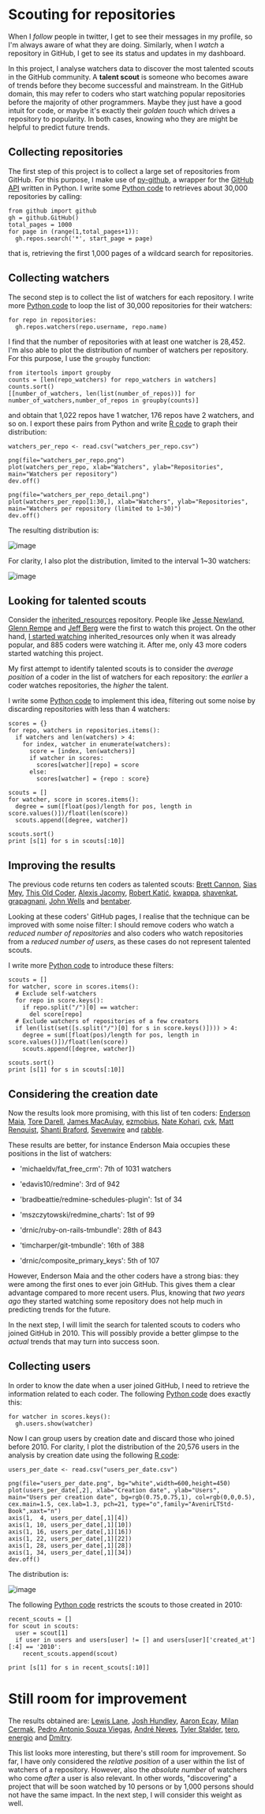# Scouting for repositories

When I *follow* people in twitter, I get to see their messages in my profile, so I'm always aware of what they are doing.
Similarly, when I *watch* a repository in GitHub, I get to see its status and updates in my dashboard.

In this project, I analyse watchers data to discover the most talented scouts in the GitHub community.
A **talent scout** is someone who becomes aware of trends before they become successful and mainstream.
In the GitHub domain, this may refer to coders who start watching popular repositories before the majority of other programmers.
Maybe they just have a good intuit for code, or maybe it's exactly their _golden touch_ which drives a repository to popularity.
In both cases, knowing who they are might be helpful to predict future trends.

## Collecting repositories

The first step of this project is to collect a large set of repositories from GitHub.
For this purpose, I make use of [py-github](http://github.com/dustin/py-github), a wrapper for the [GitHub API](http://develop.github.com) written in Python.
I write some [Python code](http://github.com/claudiob/scouts/blob/master/get_watchers.py) to retrieves about 30,000 repositories by calling:

    from github import github
    gh = github.GitHub()
    total_pages = 1000
    for page in (range(1,total_pages+1)):
      gh.repos.search('*', start_page = page)

that is, retrieving the first 1,000 pages of a wildcard search for repositories.

## Collecting watchers

The second step is to collect the list of watchers for each repository.
I write more [Python code](http://github.com/claudiob/scouts/blob/master/get_watchers.py) to loop the list of 30,000 repositories for their watchers:

    for repo in repositories:
      gh.repos.watchers(repo.username, repo.name)

I find that the number of repositories with at least one watcher is 28,452.
I'm also able to plot the distribution of number of watchers per repository.
For this purpose, I use the `groupby` function:

    from itertools import groupby
    counts = [len(repo_watchers) for repo_watchers in watchers]
    counts.sort()
    [[number_of_watchers, len(list(number_of_repos))] for number_of_watchers,number_of_repos in groupby(counts)]
    
and obtain that 1,022 repos have 1 watcher, 176 repos have 2 watchers, and so on. I export these pairs from Python and write [R code](http://github.com/claudiob/scouts/blob/master/scouts.r) to graph their distribution:

    watchers_per_repo <- read.csv("watchers_per_repo.csv")
    
    png(file="watchers_per_repo.png")
    plot(watchers_per_repo, xlab="Watchers", ylab="Repositories", main="Watchers per repository")
    dev.off()
    
    png(file="watchers_per_repo_detail.png")
    plot(watchers_per_repo[1:30,], xlab="Watchers", ylab="Repositories", main="Watchers per repository (limited to 1~30)")
    dev.off()

The resulting distribution is:

![image](https://github.com/claudiob/scouts/raw/master/watchers_per_repo.png "Watchers per repository")

For clarity, I also plot the distribution, limited to the interval 1~30 watchers:

![image](https://github.com/claudiob/scouts/raw/master/watchers_per_repo_detail.png "Watchers per repository - detail")
    
## Looking for talented scouts

Consider the [inherited_resources](http://github.com/josevalim/inherited_resources) repository. 
People like [Jesse Newland](http://github.com/jnewland), [Glenn Rempe](http://github.com/grempe) and [Jeff Berg](http://github.com/ministrycentered) were the first to watch this project.
On the other hand, [I started watching](http://github.com/claudiob/following) inherited_resources only when it was already popular, and 885 coders were watching it.
After me, only 43 more coders started watching this project.

My first attempt to identify talented scouts is to consider the *average position* of a coder in the list of watchers for each repository: the _earlier_ a coder watches repositories, the _higher_ the talent.

I write some [Python code](http://github.com/claudiob/scouts/blob/master/scouts.py) to implement this idea, filtering out some noise by discarding repositories with less than 4 watchers:

    scores = {}
    for repo, watchers in repositories.items():
      if watchers and len(watchers) > 4:
        for index, watcher in enumerate(watchers):
          score = [index, len(watchers)]
          if watcher in scores:
            scores[watcher][repo] = score
          else:
            scores[watcher] = {repo : score} 
    
    scouts = []
    for watcher, score in scores.items():
      degree = sum([float(pos)/length for pos, length in score.values()])/float(len(score))
      scouts.append([degree, watcher])
    
    scouts.sort()
    print [s[1] for s in scouts[:10]]  
    
## Improving the results

The previous code returns ten coders as talented scouts: [Brett Cannon](http://github.com/brettcannon), [Sias Mey](http://github.com/SiasMey), 
[This Old Coder](http://github.com/ThisOldCoder), [Alexis Jacomy](http://github.com/jacomyal), [Robert Katić](http://github.com/rkatic), 
[kwappa](http://github.com/kwappa), [shavenkat](http://github.com/shavenkat), 
[grapagnani](http://github.com/grapagnani), [John Wells](http://github.com/jbwiv) and [bentaber](http://github.com/bentaber).

Looking at these coders' GitHub pages, I realise that the technique can be improved with some noise filter: I should remove coders who watch a _reduced number of repositories_ and also coders who watch repositories from a _reduced number of users_, as these cases do not represent talented scouts.

I write more [Python code](http://github.com/claudiob/scouts/blob/master/scouts.py) to introduce these filters:

    scouts = []
    for watcher, score in scores.items():
      # Exclude self-watchers
      for repo in score.keys():
        if repo.split("/")[0] == watcher:
          del score[repo]
      # Exclude watchers of repositories of a few creators
      if len(list(set([s.split("/")[0] for s in score.keys()]))) > 4:
        degree = sum([float(pos)/length for pos, length in score.values()])/float(len(score))
        scouts.append([degree, watcher])
    
    scouts.sort()
    print [s[1] for s in scouts[:10]]  
    
## Considering the creation date

Now the results look more promising, with this list of ten coders: 
[Enderson Maia](http://github.com/enderson), [Tore Darell](http://github.com/toretore), [James MacAulay](http://github.com/jamesmacaulay), [ezmobius](http://github.com/ezmobius), [Nate Kohari](http://github.com/nkohari), [cvk](http://github.com/cvk), [Matt Renquist](http://github.com/mattrenquist), [Shanti Braford](http://github.com/sbraford), [Sevenwire](http://github.com/sevenwire) and [rabble](http://github.com/rabble).
 
These results are better, for instance Enderson Maia occupies these positions in the list of watchers:

* 'michaeldv/fat_free_crm': 7th of 1031 watchers

* 'edavis10/redmine': 3rd of 942

* 'bradbeattie/redmine-schedules-plugin': 1st of 34

* 'mszczytowski/redmine_charts': 1st of 99

* 'drnic/ruby-on-rails-tmbundle': 28th of 843

* 'timcharper/git-tmbundle': 16th of 388

* 'drnic/composite_primary_keys': 5th of 107

However, Enderson Maia and the other coders have a strong bias: 
they were among the first ones to ever join GitHub.
This gives them a clear advantage compared to more recent users.
Plus, knowing that *two years ago* they started watching some repository does not help much in predicting trends for the future.

In the next step, I will limit the search for talented scouts to coders who joined GitHub in 2010.
This will possibly provide a better glimpse to the *actual* trends that may turn into success soon.

## Collecting users

In order to know the date when a user joined GitHub, I need to retrieve the information related to each coder.
The following [Python code](http://github.com/claudiob/scouts/blob/master/get_users.py) does exactly this:

    for watcher in scores.keys():
      gh.users.show(watcher)
  
Now I can group users by creation date and discard those who joined before 2010.
For clarity, I plot the distribution of the 20,576 users in the analysis by creation date using the following [R code](http://github.com/claudiob/scouts/blob/master/scouts.r):

    users_per_date <- read.csv("users_per_date.csv")
    
    png(file="users_per_date.png", bg="white",width=600,height=450)
    plot(users_per_date[,2], xlab="Creation date", ylab="Users", main="Users per creation date", bg=rgb(0.75,0.75,1), col=rgb(0,0,0.5), cex.main=1.5, cex.lab=1.3, pch=21, type="o",family="AvenirLTStd-Book",xaxt="n")
    axis(1,  4, users_per_date[,1][4])
    axis(1, 10, users_per_date[,1][10])
    axis(1, 16, users_per_date[,1][16])
    axis(1, 22, users_per_date[,1][22])
    axis(1, 28, users_per_date[,1][28])
    axis(1, 34, users_per_date[,1][34])
    dev.off()

The distribution is:

![image](https://github.com/claudiob/scouts/raw/master/users_per_date.png "Users per creation date")

The following [Python code](http://github.com/claudiob/scouts/blob/master/scouts.py) restricts the scouts to those created in 2010:

    recent_scouts = []
    for scout in scouts:
      user = scout[1]
      if user in users and users[user] != [] and users[user]['created_at'][:4] == '2010':
        recent_scouts.append(scout)
     
    print [s[1] for s in recent_scouts[:10]]  

# Still room for improvement

The results obtained are:
[Lewis Lane](http://github.com/lewster32), [Josh Hundley](http://github.com/hundleyj), [Aaron Ecay](http://github.com/aecay), [Milan Cermak](http://github.com/milancermak), [Pedro Antonio Souza Viegas](http://github.com/pasviegas), [André Neves](http://github.com/andrefgneves), [Tyler Stalder](http://github.com/tylerstalder), [tero](http://github.com/tero), [energio](http://github.com/energio) and [Dmitry](http://github.com/nLight).

This list looks more interesting, but there's still room for improvement.
So far, I have only considered the *relative position* of a user within the list of watchers of a repository.
However, also the *absolute number* of watchers who come *after* a user is also relevant.
In other words, "discovering" a project that will be soon watched by 10 persons or by 1,000 persons should not have the same impact.
In the next step, I will consider this weight as well.
